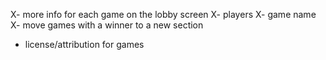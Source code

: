 X- more info for each game on the lobby screen
 X- players
 X- game name
X- move games with a winner to a new section
 - license/attribution for games

